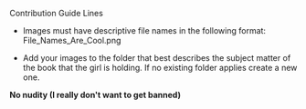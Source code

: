Contribution Guide Lines

- Images must have descriptive file names in the following format:
  File_Names_Are_Cool.png

- Add your images to the folder that best describes the subject matter of the book that the girl is holding. If no existing folder applies create a new one.

**No nudity (I really don't want to get banned)**
